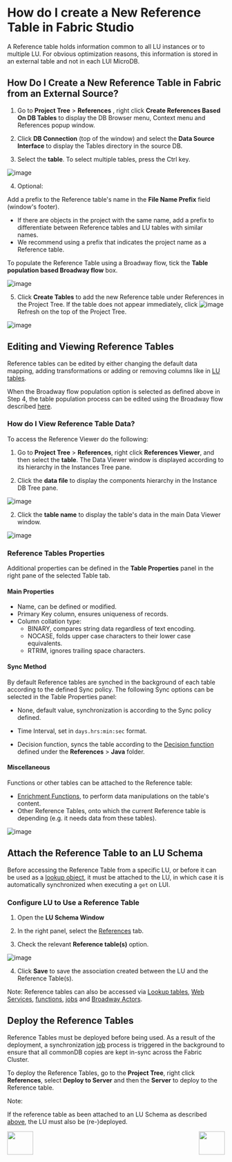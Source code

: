 # How do I create a New Reference Table in Fabric Studio

A  Reference table holds information common to all LU instances or to multiple LU. 
For obvious optimization reasons, this information is stored in an external table and not in each LUI MicroDB.



## How Do I Create a New Reference Table in Fabric from an External Source?

1.  Go to **Project Tree** > **References** , right click **Create References Based On DB Tables** to display the DB Browser menu, Context menu and References popup window. 

2.  Click **DB Connection** (top of the window) and select the **Data Source Interface** to display the Tables directory in the source DB.

3. Select the **table**. To select multiple tables, press the Ctrl key.
  
![image](/articles/22_reference(commonDB)_tables/images/01_create_new_common_tables.PNG)



4. Optional: 

Add a prefix to the Reference table's name in the **File Name Prefix** field (window's footer). 
- If there are objects in the project with the same name, add a prefix to differentiate between Reference tables and LU tables with similar names.
- We recommend using a prefix that indicates the project name as a Reference table. 

To populate the Reference Table using a Broadway flow, tick the **Table population based Broadway flow** box.

![image](/articles/22_reference(commonDB)_tables/images/02a_prefix_and_bdwyFlow_Ref_Table.PNG)

5. Click **Create Tables** to add the new Reference table under References in the Project Tree. 
If the table does not appear immediately, click ![image](/articles/22_reference(commonDB)_tables/images/03_create_new_common_tables_refreshbutton.PNG) Refresh on the top of the Project Tree.

![image](/articles/22_reference(commonDB)_tables/images/02_create_new_common_tables_schema.PNG)

  

## Editing and Viewing Reference Tables

Reference tables can be edited by either changing the default data mapping, adding transformations or adding or removing columns like in [LU tables](/articles/07_table_population/01_table_population_overview.md). 

When the Broadway flow population option is selected as defined above in Step 4, the table population process can be edited using the Broadway flow described [here](/articles/07_table_population/14_table_population_based_Broadway.md#example-of-creating-a-population-based-broadway-flow).




### How do I View Reference Table Data? 

To access the Reference Viewer do the following:
1.  Go to **Project Tree** > **References**, right click **References Viewer**, and then select the **table**. The Data Viewer window is displayed according to its hierarchy in the Instances Tree pane.

2.  Click the **data file** to display the components hierarchy in the Instance DB Tree pane.

![image](/articles/22_reference(commonDB)_tables/images/05_create_new_common_tables_dataviewer.PNG)

2.  Click the **table name** to display the table's data in the main Data Viewer window. 

![image](/articles/22_reference(commonDB)_tables/images/04_create_new_common_tables_dataviewer.PNG)



### Reference Tables Properties

Additional properties can be defined in the **Table Properties** panel in the right pane of the selected Table tab.



#### Main Properties

- Name, can be defined or modified.
- Primary Key column, ensures uniqueness of records.
- Column collation type:
  - BINARY, compares string data regardless of text encoding.
  - NOCASE, folds upper case characters to their lower case equivalents.
  - RTRIM, ignores trailing space characters.



#### Sync Method

By default Reference tables are synched in the background of each table according to the defined Sync policy. The following Sync options can be selected in the Table Properties panel:

- None, default value, synchronization is according to the Sync policy defined.

- Time Interval, set in ```days.hrs:min:sec``` format.

- Decision function, syncs the table according to the [Decision function](/articles/14_sync_LU_instance/05_sync_decision_functions.md) defined under the **References**  > **Java** folder. 

  

#### Miscellaneous

Functions or other tables can be attached to the Reference table:

- [Enrichment Functions](/articles/10_enrichment_function/01_enrichment_function_overview.md), to perform data manipulations on the table's content.
- Other Reference Tables, onto which the current Reference table is depending (e.g. it needs data from these tables).  

![image](/articles/22_reference(commonDB)_tables/images/06_create_new_common_tables_properties.PNG)



## Attach the Reference Table to an LU Schema

Before accessing the Reference Table from a specific LU, or before it can be used as a [lookup object](/articles/03_logical_units/15_LU_schema_edit_reference_tab.md#how-do-i-edit-a-reference-tab), it must be attached to the LU, in which case it is automatically synchronized when executing a ```get``` on LUI.

### Configure LU to Use a Reference Table

1. Open the **LU Schema Window**

2. In the right panel, select the [References](/articles/03_logical_units/15_LU_schema_edit_reference_tab.md) tab.

3. Check the relevant **Reference table(s)** option.

![image](/articles/22_reference(commonDB)_tables/images/07_create_new_common_tables_LU_Ref.PNG)

4. Click **Save** to save the association created between the LU and the Reference Table(s). 

Note: Reference tables can also be accessed via [Lookup tables](/articles/07_table_population/11_lookup_tables.md), [Web Services](/articles/15_web_services_and_graphit/01_web_services_overview.md), [functions](/articles/10_enrichment_function/01_enrichment_function_overview.md), [jobs](/articles/20_jobs_and_batch_services/01_fabric_jobs_overview.md) and [Broadway Actors](/articles/19_Broadway/04_built_in_actor_types.md#db).



## Deploy the Reference Tables

Reference Tables must be deployed before being used. As a result of the deployment, a synchronization [job](/articles/20_jobs_and_batch_services/01_fabric_jobs_overview.md) process is triggered in the background to ensure that all commonDB copies are kept in-sync across the Fabric Cluster.

To deploy the Reference Tables, go to the **Project Tree**, right click **References**, select **Deploy to Server** and then the **Server** to deploy to the Reference table.

Note:

If the reference table as been attached to an LU Schema as described [above](/articles/22_reference(commonDB)_tables/02_reference_table_fabric_studio.md#configure-lu-to-use-a-reference-table), the LU must also be (re-)deployed.

  

[<img align="left" width="60" height="54" src="/articles/images/Previous.png">](/articles/22_reference%28commonDB%29_tables/01_fabric_commonDB_overview.md)

[<img align="right" width="60" height="54" src="/articles/images/Next.png">](/articles/22_reference%28commonDB%29_tables/03_fabric_commonDB_runtime.md)

